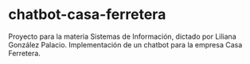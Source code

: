# chatbot-casa-ferretera
Proyecto para la materia Sistemas de Información, dictado por Liliana González Palacio. Implementación de un chatbot para la empresa Casa Ferretera.
